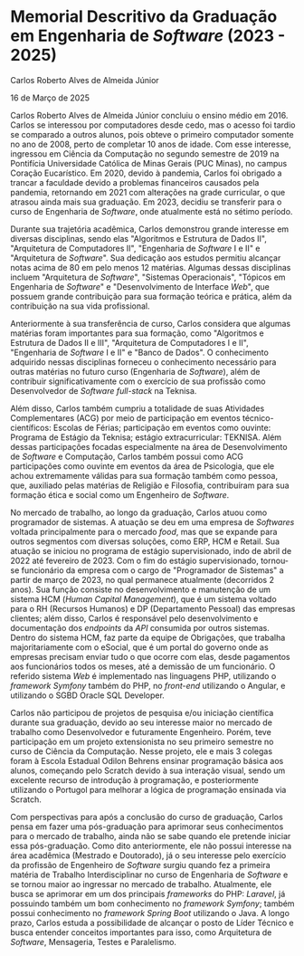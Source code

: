 # Memorial Descritivo da Graduação em Engenharia de *_Software_* (2023 \- 2025\)

Carlos Roberto Alves de Almeida Júnior

16 de Março de 2025

Carlos Roberto Alves de Almeida Júnior concluiu o ensino médio em 2016. Carlos se interessou por computadores desde cedo, mas o acesso foi tardio se comparado a outros alunos, pois obteve o primeiro computador somente no ano de 2008, perto de completar 10 anos de idade. Com esse interesse, ingressou em Ciência da Computação no segundo semestre de 2019 na Pontifícia Universidade Católica de Minas Gerais (PUC Minas), no campus Coração Eucarístico. Em 2020, devido à pandemia, Carlos foi obrigado a trancar a faculdade devido a problemas financeiros causados pela pandemia, retornando em 2021 com alterações na grade curricular, o que atrasou ainda mais sua graduação. Em 2023, decidiu se transferir para o curso de Engenharia de _Software_, onde atualmente está no sétimo período.

Durante sua trajetória acadêmica, Carlos demonstrou grande interesse em diversas disciplinas, sendo elas "Algoritmos e Estrutura de Dados II", "Arquitetura de Computadores II", "Engenharia de _Software_ I e II" e "Arquitetura de _Software_". Sua dedicação aos estudos permitiu alcançar notas acima de 80 em pelo menos 12 matérias. Algumas dessas disciplinas incluem "Arquitetura de _Software_", "Sistemas Operacionais", "Tópicos em Engenharia de _Software_" e "Desenvolvimento de Interface _Web_", que possuem grande contribuição para sua formação teórica e prática, além da contribuição na sua vida profissional.

Anteriormente à sua transferência de curso, Carlos considera que algumas matérias foram importantes para sua formação, como "Algoritmos e Estrutura de Dados II e III", "Arquitetura de Computadores I e II", "Engenharia de _Software_ I e II" e "Banco de Dados". O conhecimento adquirido nessas disciplinas forneceu o conhecimento necessário para outras matérias no futuro curso (Engenharia de _Software_), além de contribuir significativamente com o exercício de sua profissão como Desenvolvedor de _Software_ _full-stack_ na Teknisa.

Além disso, Carlos também cumpriu a totalidade de suas Atividades Complementares (ACG) por meio de participação em eventos técnico-científicos: Escolas de Férias; participação em eventos como ouvinte: Programa de Estágio da Teknisa; estágio extracurricular: TEKNISA. Além dessas participações focadas especialmente na área de Desenvolvimento de _Software_ e Computação, Carlos também possui como ACG participações como ouvinte em eventos da área de Psicologia, que ele achou extremamente válidas para sua formação também como pessoa, que, auxiliado pelas matérias de Religião e Filosofia, contribuíram para sua formação ética e social como um Engenheiro de _Software_.

No mercado de trabalho, ao longo da graduação, Carlos atuou como programador de sistemas. A atuação se deu em uma empresa de _Softwares_ voltada principalmente para o mercado _food_, mas que se expande para outros segmentos com diversas soluções, como ERP, HCM e Retail. Sua atuação se iniciou no programa de estágio supervisionado, indo de abril de 2022 até fevereiro de 2023. Com o fim do estágio supervisionado, tornou-se funcionário da empresa com o cargo de "Programador de Sistemas" a partir de março de 2023, no qual permanece atualmente (decorridos 2 anos). Sua função consiste no desenvolvimento e manutenção de um sistema HCM (_Human Capital Management_), que é um sistema voltado para o RH (Recursos Humanos) e DP (Departamento Pessoal) das empresas clientes; além disso, Carlos é responsável pelo desenvolvimento e documentação dos _endpoints_ da _API_ consumida por outros sistemas. Dentro do sistema HCM, faz parte da equipe de Obrigações, que trabalha majoritariamente com o eSocial, que é um portal do governo onde as empresas precisam enviar tudo o que ocorre com elas, desde pagamentos aos funcionários todos os meses, até a demissão de um funcionário. O referido sistema _Web_ é implementado nas linguagens PHP, utilizando o _framework Symfony_ também do PHP, no _front-end_ utilizando o Angular, e utilizando o SGBD Oracle SQL Developer.

Carlos não participou de projetos de pesquisa e/ou iniciação científica durante sua graduação, devido ao seu interesse maior no mercado de trabalho como Desenvolvedor e futuramente Engenheiro. Porém, teve participação em um projeto extensionista no seu primeiro semestre no curso de Ciência da Computação. Nesse projeto, ele e mais 3 colegas foram à Escola Estadual Odilon Behrens ensinar programação básica aos alunos, começando pelo Scratch devido à sua interação visual, sendo um excelente recurso de introdução à programação, e posteriormente utilizando o Portugol para melhorar a lógica de programação ensinada via Scratch.

Com perspectivas para após a conclusão do curso de graduação, Carlos pensa em fazer uma pós-graduação para aprimorar seus conhecimentos para o mercado de trabalho, ainda não se sabe quando ele pretende iniciar essa pós-graduação. Como dito anteriormente, ele não possui interesse na área acadêmica (Mestrado e Doutorado), já o seu interesse pelo exercício da profissão de Engenheiro de _Software_ surgiu quando fez a primeira matéria de Trabalho Interdisciplinar no curso de Engenharia de _Software_ e se tornou maior ao ingressar no mercado de trabalho. Atualmente, ele busca se aprimorar em um dos principais _frameworks_ do PHP: _Laravel_, já possuindo também um bom conhecimento no _framework Symfony_; também possui conhecimento no _framework Spring Boot_ utilizando o Java. A longo prazo, Carlos estuda a possibilidade de alcançar o posto de Líder Técnico e busca entender conceitos importantes para isso, como Arquitetura de _Software_, Mensageria, Testes e Paralelismo.
